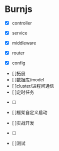 # Burnjs

- [x] controller
- [x] service
- [x] middleware
- [x] router
- [x] config


- [ ]拓展
- [ ]数据库/model
- [ ]cluster/进程间通信
- [ ]定时任务
- [ ]

- [ ]框架自定义启动


- [ ]实战开发
- [ ]

- [ ]测试